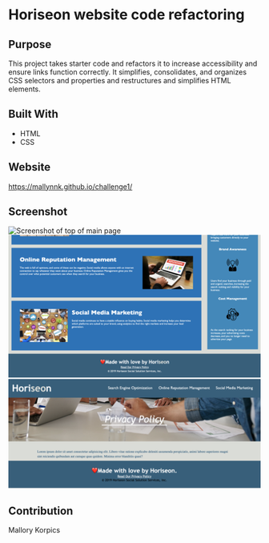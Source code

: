 # Horiseon website code refactoring

## Purpose
This project takes starter code and refactors it to increase accessibility and ensure links function correctly. It simplifies, consolidates, and organizes CSS selectors and properties and restructures and simplifies HTML elements.

## Built With 
* HTML
* CSS

## Website
https://mallynnk.github.io/challenge1/

## Screenshot
 ![Screenshot of top of main page](Develop/assets/images/top-of-main-page.png)
 ![Screenshot of bottom of main page](Develop/assets/images/bottom-of-main-page.png)
 ![Screenshot of privacy policy page](Develop/assets/images/privacy-policy-page.png)

## Contribution 
Mallory Korpics